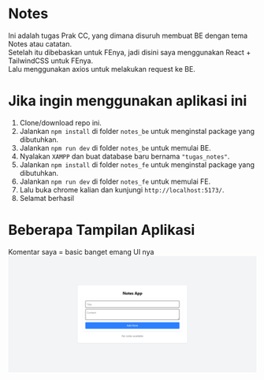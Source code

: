 # Notes

Ini adalah tugas Prak CC, yang dimana disuruh membuat BE dengan tema Notes atau catatan.\
Setelah itu dibebaskan untuk FEnya, jadi disini saya menggunakan React + TailwindCSS untuk FEnya.\
Lalu menggunakan axios untuk melakukan request ke BE.

# Jika ingin menggunakan aplikasi ini

1. Clone/download repo ini.
2. Jalankan `npm install` di folder `notes_be` untuk menginstal package yang dibutuhkan.
3. Jalankan `npm run dev` di folder `notes_be` untuk memulai BE.
4. Nyalakan `XAMPP` dan buat database baru bernama `"tugas_notes"`.
5. Jalankan `npm install` di folder `notes_fe` untuk menginstal package yang dibutuhkan.
6. Jalankan `npm run dev` di folder `notes_fe` untuk memulai FE.
7. Lalu buka chrome kalian dan kunjungi `http://localhost:5173/`.
8. Selamat berhasil

# Beberapa Tampilan Aplikasi

Komentar saya = basic banget emang UI nya\
![image](/preview/tampilan.png)
